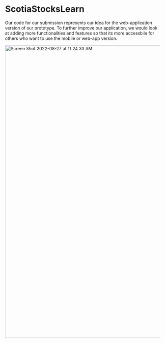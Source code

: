 # ScotiaStocksLearn

Our code for our submission represents our idea for the web-application version of our prototype. To further improve our application, we would look at adding more functionalities and features so that its more accessbile for others who want to use the mobile or web-app version.

<img width="951" alt="Screen Shot 2022-08-27 at 11 24 33 AM" src="https://user-images.githubusercontent.com/75223820/187043329-727ffff9-4848-4351-ad57-723f99f70d18.png">
